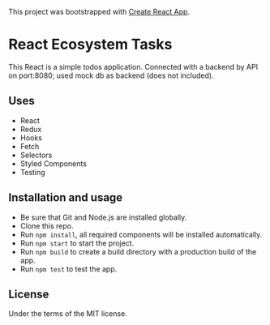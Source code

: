 This project was bootstrapped with [Create React App](https://github.com/facebook/create-react-app).

# React Ecosystem Tasks

This React is a simple todos application. Connected with a backend by API on port:8080; used mock db as backend (does not included).

## Uses

- React
- Redux
- Hooks
- Fetch
- Selectors
- Styled Components
- Testing

## Installation and usage

- Be sure that Git and Node.js are installed globally.
- Clone this repo.
- Run `npm install`, all required components will be installed automatically.
- Run `npm start` to start the project.
- Run `npm build` to create a build directory with a production build of the app.
- Run `npm test` to test the app.

## License

Under the terms of the MIT license.
